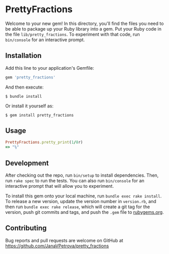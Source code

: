 # PrettyFractions

Welcome to your new gem! In this directory, you'll find the files you need to be able to package up your Ruby library into a gem. Put your Ruby code in the file `lib/pretty_fractions`. To experiment with that code, run `bin/console` for an interactive prompt.

## Installation

Add this line to your application's Gemfile:

```ruby
gem 'pretty_fractions'
```

And then execute:

    $ bundle install

Or install it yourself as:

    $ gem install pretty_fractions

## Usage

```ruby
PrettyFractions.pretty_print(1/8r)
=> "⅛"
```

## Development

After checking out the repo, run `bin/setup` to install dependencies. Then, run `rake spec` to run the tests. You can also run `bin/console` for an interactive prompt that will allow you to experiment.

To install this gem onto your local machine, run `bundle exec rake install`. To release a new version, update the version number in `version.rb`, and then run `bundle exec rake release`, which will create a git tag for the version, push git commits and tags, and push the `.gem` file to [rubygems.org](https://rubygems.org).

## Contributing

Bug reports and pull requests are welcome on GitHub at https://github.com/JanaVPetrova/pretty_fractions

